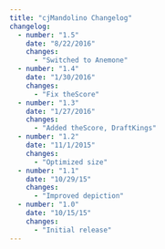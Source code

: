```yaml
---
title: "cjMandolino Changelog"
changelog:
  - number: "1.5"
    date: "8/22/2016"
    changes:
      - "Switched to Anemone"
  - number: "1.4"
    date: "1/30/2016"
    changes:
      - "Fix theScore"
  - number: "1.3"
    date: "1/27/2016"
    changes:
      - "Added theScore, DraftKings"
  - number: "1.2"
    date: "11/1/2015"
    changes:
      - "Optimized size"
  - number: "1.1"
    date: "10/29/15"
    changes:
      - "Improved depiction"
  - number: "1.0"
    date: "10/15/15"
    changes:
      - "Initial release"
---
```

